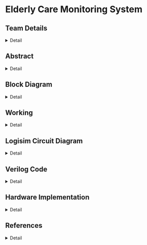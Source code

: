 # Elderly Care Monitoring System

<!-- First Section -->

## Team Details

<details>
  <summary>Detail</summary>

> Semester: 3rd Sem B. Tech. CSE

> Section: S1

> Member-1: Aayushman, 231CS105, aayushman.231cs105@nitk.edu.in

> Member-2: Atharva Parkhi, 231CS115, aparkhi.231cs115@nitk.edu.in

> Member-3: Sahil Mengji, 231CS151, sahilmengji.231cs151@nitk.edu.in

</details>

<!-- Second Section -->

## Abstract

<details>
  <summary>Detail</summary>
  
  > The motivation for developing an Elderly Care Monitoring System arises from the
pressing need to ensure the safety and well-being of the aging population, especially those
living independently. Real-time health monitoring solutions can detect critical conditions
like abnormal heart rates, high temperatures, and falls, reducing health risks. Further-
more, managing multiple medications can be challenging for seniors, so incorporating a
medicine reminder feature helps ensure timely intake and prevents missed doses. This
system provides peace of mind for caregivers, enabling timely medical intervention and
better health management.<br><br>
The growing elderly population faces significant challenges in health management and
safety. Many seniors struggle to monitor vital health parameters, leading to unnoticed
risks. The complexity of medication regimens can result in missed doses, jeopardizing
their well-being. This project aims to create a comprehensive system that integrates
health monitoring, fall detection, and medication reminders, along with a fall recovery
timer to track recovery times after falls. This enhances safety, ensures timely assistance,
and improves the quality of life for elderly individuals living independently.<br> <br>
Here are the features of the Elderly Care Monitoring System:<br>
~ Real-Time Health Monitoring: Continuously tracks vital parameters such as heart
rate and body temperature, providing immediate alerts for abnormalities.<br>
~ Error-free Fall Detection Mechanism: Quickly identifies falls and notifies caregivers
at the same time avoiding any false alarms using a robust recovery timer system and
debouncing system, ensuring prompt assistance in emergencies.<br>
~ Medicine Reminder System: Alerts seniors when to take their medications, prevent-
ing missed doses and promoting adherence to medication schedules.
</details>

<!-- Third Section -->
## Block Diagram
<details>
  <summary>Detail</summary>

> ![Block Diagram](Snapshots/Block2png.png)

</details>

## Working

<details>
  <summary>Detail</summary>

> The Elderly Monitoring System is designed to assist in the continuous health and safety monitoring of elderly individuals. It integrates multiple modules, each serving a specific function to enhance the well-being and daily life of the user. The system consists of the following core components: <br>

> ![Block Diagram](Snapshots/Flowchart.png) <br>

 Control System: It is used to identify what module we are interested in looking at a particular instance between BPM monitoring and Temperature monitoring. It is made using a simple finite state machine, which contains three states: BPM monitoring, Temperature monitoring and Idle State which is accomplished using D flip flops.<br>

> ![](Snapshots/Control2.png) <br>

 
BPM Monitoring: This module tracks the user's heart rate (beats per minute). It triggers an alert if the BPM falls outside the normal range, helping detect any irregularities in real-time.<br>

It contains a simple  structure in which we measure beats per minute of a person. In our case, we measure it for 10 seconds using a counter and a mono pulse button, thus giving the pulse manually, and multiply it by 6 using a multiplier thus getting it for a minute. Then that value is compared to certain threshold values determined for a person of old age using a comparator and if the measured values doesn't lie in the particular slot then the monitor returns an abnormal state. It also shows the current BPM of the patient.<br><br>

> ![](Snapshots/bpm2.png) <br>

Temperature Monitoring: This module measures the user's body temperature and monitors for abnormal fluctuations. If the temperature deviates from a healthy range, an alert is activated to prompt immediate action. Special handling is included to ensure no false alerts when the sensor detects a reading of zero. <br>

So the temperature is detected using a sensor, and if it falls below or above certain threshold values determined for old age people which is compared in our circuits using comparators, then it is an abnormality and it shows on the LED or output generated.<br><br>

> ![](Snapshots/temp2.png) <br>
Medicine Reminder: The medicine reminder module is programmed to provide timely alerts to the user when it's time to take their medication. This helps ensure adherence to prescribed medication schedules. <br>

At certain intervals, the patient gets a reminder for taking his/her medicines, which is executed using a simple counter and timer circuits. <br><br>

Fall Detection System: The fall detection system monitors for any sudden movements or lack of movement that could indicate a fall. In the event of a detected fall, the system sends an immediate alert to caregivers or family members, ensuring a quick response.<br>

This intricate system includes a debouncing system which ensures that no noisy signals pass through in the circuit and only stable signals do. This is done using D flip flops. When a stable signal reaches the system, a recovery timer starts executed using a counter thus allowing the user to reset the timer if the fall isn't serious. The reset button is executed using S flip flop. If the patient fails to press the reset button before the recovery timer ends, then an alarm is sent.<br><br>

> ![](Snapshots/fall2.png) <br>

</details>

<!-- Fourth Section -->

## Logisim Circuit Diagram

<details>
  <summary>Detail</summary>
This is the main circuit diagram of our Elderly Care Monitoring System, which contains the following modules:
  BPM Monitor<br>
  Temperature Monitor<br>
  Fall Detection System<br>
  Medicine Reminder<br>
  Control System<br>
  
>  ![Main Circuit](Snapshots/main.png) <br> <br>
  BPM Monitor takes pulses of the patient and returns whether it is abnormal or normal.
> ![BPM monitor](Snapshots/bpm1.png) <br> <br>
  Temperature Monitor takes temperature of the patient and returns  whether it is abnormal or normal.
> ![Temperature monitor](Snapshots/temp1.png)<br> <br>
  Fall detection system detects a fall, which passes through a debouncing system and starts a recovery timer which sends an alert after 30 seconds if it is not reset.
> ![Fall Detection System](Snapshots/fall1.png)<br> <br>
  Medicine Reminder helps the patient to avoid missing any doses of their prescribed medication, thus taking care of their health.
> ![Medicine Reminder](Snapshots/medicine1.png)<br> <br>
  COntrol System helps to decide which state are we currently on.
> ![Control System](Snapshots/control1.png)<br> <br>

</details>

<!-- Fifth Section -->

## Verilog Code

<details>
  <summary>Detail</summary>

[Verilog File(Gate Level)](Verilog/S1-T10-Gate.v)<br>
[Verilog File (Data Flow Level)](Verilog/S1-T10.v)<br>
[Testbench File](Verilog/S1-T10_tb.v)<br>
> ![](Snapshots/bpm3.png)<br> <br>
> ![](Snapshots/temp3.png)<br> <br>
> ![](Snapshots/fall3.png)<br> <br>
> ![](Snapshots/med3.png)<br> <br>

</details>

## Hardware Implementation

<details>
  <summary>Detail</summary>

  In the hardware implementation of our fall detection feature, we had to scale down the circuit to be able to execute it on a small scale in which instead letting the recovery timer go on for 30 seconds, we had to convert it to a 4 second timer. Otherwise, it performs the same function of warning if the patient falls.<br>
  > ![](Snapshots/fall1.png)<br> <br>
</details>

## References

<details>
  <summary>Detail</summary>

> http://www.csroc.org.tw/journal/JOC24-2/JOC24-2-1.pdf<br>
https://www.safewise.com/what-is-fall-detection/<br>
https://blogs.worldbank.org/en/health/health-systems-must-address-unique-needs-aging-populations<br>
